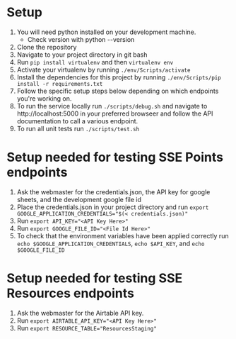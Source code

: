# Setup
1. You will need python installed on your development machine.
    - Check version with python --version
2. Clone the repository
3. Navigate to your project directory in git bash
4. Run `pip install virtualenv` and then `virtualenv env`
5. Activate your virtualenv by running `./env/Scripts/activate`
6. Install the dependencies for this project by running `./env/Scripts/pip install -r requirements.txt`
7. Follow the specific setup steps below depending on which endpoints you're working on.
8. To run the service locally run `./scripts/debug.sh` and navigate to http://localhost:5000 in your preferred browseer and follow the API documentation to call a various endpoint.
9. To run all unit tests run `./scripts/test.sh`

# Setup needed for testing SSE Points endpoints
1. Ask the webmaster for the credentials.json, the API key for google sheets, and the development google file id
2. Place the credentials.json in your project directory and run `export GOOGLE_APPLICATION_CREDENTIALS="$(< credentials.json)"`
3. Run `export API_KEY="<API Key Here>"`
4. Run `export GOOGLE_FILE_ID="<File Id Here>"`
5. To check that the environment variables have been applied correctly run `echo $GOOGLE_APPLICATION_CREDENTIALS`, `echo $API_KEY`, and `echo $GOOGLE_FILE_ID`

# Setup needed for testing SSE Resources endpoints
1. Ask the webmaster for the Airtable API key.
2. Run `export AIRTABLE_API_KEY="<API Key Here>"`
3. Run `export RESOURCE_TABLE="ResourcesStaging"`
